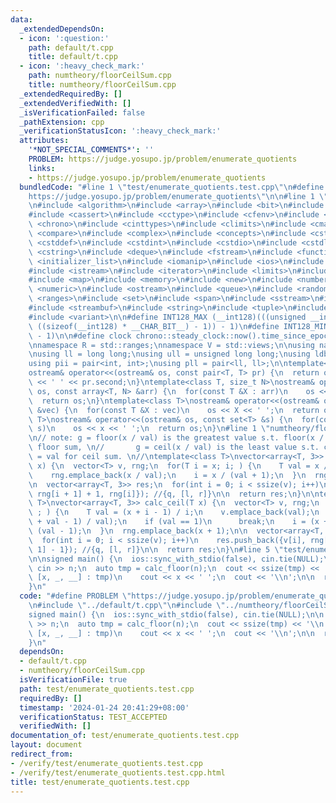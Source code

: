 ```yaml
---
data:
  _extendedDependsOn:
  - icon: ':question:'
    path: default/t.cpp
    title: default/t.cpp
  - icon: ':heavy_check_mark:'
    path: numtheory/floorCeilSum.cpp
    title: numtheory/floorCeilSum.cpp
  _extendedRequiredBy: []
  _extendedVerifiedWith: []
  _isVerificationFailed: false
  _pathExtension: cpp
  _verificationStatusIcon: ':heavy_check_mark:'
  attributes:
    '*NOT_SPECIAL_COMMENTS*': ''
    PROBLEM: https://judge.yosupo.jp/problem/enumerate_quotients
    links:
    - https://judge.yosupo.jp/problem/enumerate_quotients
  bundledCode: "#line 1 \"test/enumerate_quotients.test.cpp\"\n#define PROBLEM \"\
    https://judge.yosupo.jp/problem/enumerate_quotients\"\n\n#line 1 \"default/t.cpp\"\
    \n#include <algorithm>\n#include <array>\n#include <bit>\n#include <bitset>\n\
    #include <cassert>\n#include <cctype>\n#include <cfenv>\n#include <cfloat>\n#include\
    \ <chrono>\n#include <cinttypes>\n#include <climits>\n#include <cmath>\n#include\
    \ <compare>\n#include <complex>\n#include <concepts>\n#include <cstdarg>\n#include\
    \ <cstddef>\n#include <cstdint>\n#include <cstdio>\n#include <cstdlib>\n#include\
    \ <cstring>\n#include <deque>\n#include <fstream>\n#include <functional>\n#include\
    \ <initializer_list>\n#include <iomanip>\n#include <ios>\n#include <iostream>\n\
    #include <istream>\n#include <iterator>\n#include <limits>\n#include <list>\n\
    #include <map>\n#include <memory>\n#include <new>\n#include <numbers>\n#include\
    \ <numeric>\n#include <ostream>\n#include <queue>\n#include <random>\n#include\
    \ <ranges>\n#include <set>\n#include <span>\n#include <sstream>\n#include <stack>\n\
    #include <streambuf>\n#include <string>\n#include <tuple>\n#include <type_traits>\n\
    #include <variant>\n\n#define INT128_MAX (__int128)(((unsigned __int128) 1 <<\
    \ ((sizeof(__int128) * __CHAR_BIT__) - 1)) - 1)\n#define INT128_MIN (-INT128_MAX\
    \ - 1)\n\n#define clock chrono::steady_clock::now().time_since_epoch().count()\n\
    \nnamespace R = std::ranges;\nnamespace V = std::views;\n\nusing namespace std;\n\
    \nusing ll = long long;\nusing ull = unsigned long long;\nusing ldb = long double;\n\
    using pii = pair<int, int>;\nusing pll = pair<ll, ll>;\n\ntemplate<class T>\n\
    ostream& operator<<(ostream& os, const pair<T, T> pr) {\n  return os << pr.first\
    \ << ' ' << pr.second;\n}\ntemplate<class T, size_t N>\nostream& operator<<(ostream&\
    \ os, const array<T, N> &arr) {\n  for(const T &X : arr)\n    os << X << ' ';\n\
    \  return os;\n}\ntemplate<class T>\nostream& operator<<(ostream& os, const vector<T>\
    \ &vec) {\n  for(const T &X : vec)\n    os << X << ' ';\n  return os;\n}\ntemplate<class\
    \ T>\nostream& operator<<(ostream& os, const set<T> &s) {\n  for(const T &x :\
    \ s)\n    os << x << ' ';\n  return os;\n}\n#line 1 \"numtheory/floorCeilSum.cpp\"\
    \n// note: g = floor(x / val) is the greatest value s.t. floor(x / g) = val for\
    \ floor sum, \n//       g = ceil(x / val) is the least value s.t. ceil(x / g)\
    \ = val for ceil sum. \n//\ntemplate<class T>\nvector<array<T, 3>> calc_floor(T\
    \ x) {\n  vector<T> v, rng;\n  for(T i = x; i; ) {\n    T val = x / i;\n    v.emplace_back(val);\n\
    \    rng.emplace_back(x / val);\n    i = x / (val + 1);\n  }\n  rng.emplace_back(0);\n\
    \n  vector<array<T, 3>> res;\n  for(int i = 0; i < ssize(v); i++)\n    res.push_back({v[i],\
    \ rng[i + 1] + 1, rng[i]}); //{q, [l, r]}\n\n  return res;\n}\n\ntemplate<class\
    \ T>\nvector<array<T, 3>> calc_ceil(T x) {\n  vector<T> v, rng;\n  for(T i = 1;\
    \ ; ) {\n    T val = (x + i - 1) / i;\n    v.emplace_back(val);\n    rng.emplace_back((x\
    \ + val - 1) / val);\n    if (val == 1)\n      break;\n    i = (x + val - 2) /\
    \ (val - 1);\n  }\n  rng.emplace_back(x + 1);\n\n  vector<array<T, 3>> res;\n\
    \  for(int i = 0; i < ssize(v); i++)\n    res.push_back({v[i], rng[i], rng[i +\
    \ 1] - 1}); //{q, [l, r]}\n\n  return res;\n}\n#line 5 \"test/enumerate_quotients.test.cpp\"\
    \n\nsigned main() {\n  ios::sync_with_stdio(false), cin.tie(NULL);\n\n  ll n;\
    \ cin >> n;\n  auto tmp = calc_floor(n);\n  cout << ssize(tmp) << '\\n';\n  for(auto\
    \ [x, _, __] : tmp)\n    cout << x << ' ';\n  cout << '\\n';\n\n  return 0;\n\
    }\n"
  code: "#define PROBLEM \"https://judge.yosupo.jp/problem/enumerate_quotients\"\n\
    \n#include \"../default/t.cpp\"\n#include \"../numtheory/floorCeilSum.cpp\"\n\n\
    signed main() {\n  ios::sync_with_stdio(false), cin.tie(NULL);\n\n  ll n; cin\
    \ >> n;\n  auto tmp = calc_floor(n);\n  cout << ssize(tmp) << '\\n';\n  for(auto\
    \ [x, _, __] : tmp)\n    cout << x << ' ';\n  cout << '\\n';\n\n  return 0;\n\
    }\n"
  dependsOn:
  - default/t.cpp
  - numtheory/floorCeilSum.cpp
  isVerificationFile: true
  path: test/enumerate_quotients.test.cpp
  requiredBy: []
  timestamp: '2024-01-24 20:41:29+08:00'
  verificationStatus: TEST_ACCEPTED
  verifiedWith: []
documentation_of: test/enumerate_quotients.test.cpp
layout: document
redirect_from:
- /verify/test/enumerate_quotients.test.cpp
- /verify/test/enumerate_quotients.test.cpp.html
title: test/enumerate_quotients.test.cpp
---
```

